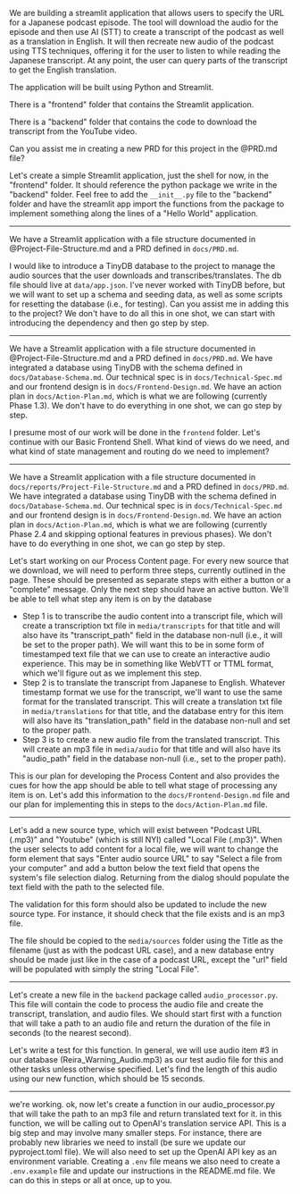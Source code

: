 We are building a streamlit application that allows users to specify the URL for a Japanese podcast episode. The tool will download the audio for the episode and then use AI (STT) to create a transcript of the podcast as well as a translation in English.  It will then recreate new audio of the podcast using TTS techniques, offering it for the user to listen to while reading the Japanese transcript.  At any point, the user can query parts of the transcript to get the English translation.

The application will be built using Python and Streamlit.

There is a "frontend" folder that contains the Streamlit application.

There is a "backend" folder that contains the code to download the transcript from the YouTube video.

Can you assist me in creating a new PRD for this project in the @PRD.md file?



Let's create a simple Streamlit application, just the shell for now, in the "frontend" folder. It should reference the python package we write in the "backend" folder. Feel free to add the `__init__.py` file to the "backend" folder and have the streamlit app import the functions from the package to implement something along the lines of a "Hello World" application.

---

We have a Streamlit application with a file structure documented in @Project-File-Structure.md and a PRD defined in `docs/PRD.md`.

I would like to introduce a TinyDB database to the project to manage the audio sources that the user downloads and transcribes/translates. The db file should live at `data/app.json`.  I've never worked with TinyDB before, but we will want to set up a schema and seeding data, as well as some scripts for resetting the database (i.e., for testing). Can you assist me in adding this to the project? We don't have to do all this in one shot, we can start with introducing the dependency and then go step by step.



---

We have a Streamlit application with a file structure documented in @Project-File-Structure.md and a PRD defined in `docs/PRD.md`. We have integrated a database using TinyDB with the schema defined in `docs/Database-Schema.md`. Our technical spec is in `docs/Technical-Spec.md` and our frontend design is in `docs/Frontend-Design.md`. We have an action plan in `docs/Action-Plan.md`, which is what we are following (currently Phase 1.3). We don't have to do everything in one shot, we can go step by step.

I presume most of our work will be done in the `frontend` folder. Let's continue with our Basic Frontend Shell.  What kind of views do we need, and what kind of state management and routing do we need to implement?

 ---

We have a Streamlit application with a file structure documented in `docs/reports/Project-File-Structure.md` and a PRD defined in `docs/PRD.md`. We have integrated a database using TinyDB with the schema defined in `docs/Database-Schema.md`. Our technical spec is in `docs/Technical-Spec.md` and our frontend design is in `docs/Frontend-Design.md`. We have an action plan in `docs/Action-Plan.md`, which is what we are following (currently Phase 2.4 and skipping optional features in previous phases). We don't have to do everything in one shot, we can go step by step.

Let's start working on our Process Content page. For every new source that we download, we will need to perform three steps, currently outlined in the page. These should be presented as separate steps with either a button or a "complete" message. Only the next step should have an active button. We'll be able to tell what step any item is on by the database

- Step 1 is to transcribe the audio content into a transcript file, which will create a transcription txt file in `media/transcripts` for that title and will also have its "transcript_path" field in the database non-null (i.e., it will be set to the proper path). We will want this to be in some form of timestamped text file that we can use to create an interactive audio experience. This may be in something like WebVTT or TTML format, which we'll figure out as we implement this step.
- Step 2 is to translate the transcript from Japanese to English. Whatever timestamp format we use for the transcript, we'll want to use the same format for the translated transcript. This will create a translation txt file in `media/translations` for that title, and the database entry for this item will also have its "translation_path" field in the database non-null and set to the proper path.
- Step 3 is to create a new audio file from the translated transcript. This will create an mp3 file in `media/audio` for that title and will also have its "audio_path" field in the database non-null (i.e., set to the proper path).

This is our plan for developing the Process Content and also provides the cues for how the app should be able to tell what stage of processing any item is on. Let's add this information to the `docs/Frontend-Design.md` file and our plan for implementing this in steps to the `docs/Action-Plan.md` file.

---

Let's add a new source type, which will exist between "Podcast URL (.mp3)" and "Youtube" (which is still NYI) called "Local File (.mp3)".  When the user selects to add content for a local file, we will want to change the form element that says "Enter audio source URL" to say "Select a file from your computer" and add a button below the text field that opens the system's file selection dialog. Returning from the dialog should populate the text field with the path to the selected file.

The validation for this form should also be updated to include the new source type. For instance, it should check that the file exists and is an mp3 file.

The file should be copied to the `media/sources` folder using the Title as the filename (just as with the podcast URL case), and a new database entry should be made just like in the case of a podcast URL, except the "url" field will be populated with simply the string "Local File".

---

Let's create a new file in the `backend` package called `audio_processor.py`. This file will contain the code to process the audio file and create the transcript, translation, and audio files.  We should start first with a function that will take a path to an audio file and return the duration of the file in seconds (to the nearest second).

Let's write a test for this function. In general, we will use audio item #3 in our database (Reira_Warning_Audio.mp3) as our test audio file for this and other tasks unless otherwise specified. Let's find the length of this audio using our new function, which should be 15 seconds.

---

we're working.  ok, now let's create a function in our audio_processor.py that will take the path to an mp3 file and return translated text for it.  in this function, we will be calling out to OpenAI's translation service API.  This is a big step and may involve many smaller steps.  For instance, there are probably new libraries we need to install (be sure we update our pyproject.toml file).  We will also need to set up the OpenAI API key as an environment variable. Creating a `.env` file means we also need to create a `.env.example` file and update our instructions in the README.md file.  We can do this in steps or all at once, up to you.








